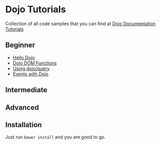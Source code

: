 # Dojo Tutorials

Collection of all code samples that you can find at [Dojo Documentation Tutorials](http://dojotoolkit.org/documentation/)

## Beginner
* [Hello Dojo](http://dojotoolkit.org/documentation/tutorials/1.10/hello_dojo/)
* [Dojo DOM Functions](http://dojotoolkit.org/documentation/tutorials/1.10/dom_functions/)
* [Using dojo/query](http://dojotoolkit.org/documentation/tutorials/1.10/using_query/)
* [Events with Dojo](http://dojotoolkit.org/documentation/tutorials/1.10/events/)

## Intermediate

## Advanced

## Installation

Just run ```bower install``` and you are good to go.
